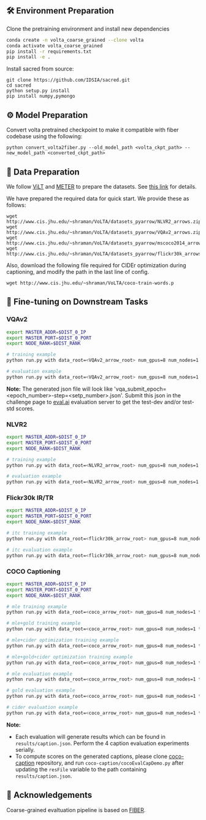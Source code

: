 ## 🛠️ Environment Preparation

Clone the pretraining environment and install new dependencies

```bash
conda create -n volta_coarse_grained --clone volta
conda activate volta_coarse_grained
pip install -r requirements.txt
pip install -e .
```
Install sacred from source:
```
git clone https://github.com/IDSIA/sacred.git
cd sacred
python setup.py install
pip install numpy,pymongo
```

## ⚙️ Model Preparation

Convert volta pretrained checkpoint to make it compatible with fiber codebase using the following:
```
python convert_volta2fiber.py --old_model_path <volta_ckpt_path> --new_model_path <converted_ckpt_path>
```

## 📝 Data Preparation

We follow [ViLT](https://github.com/dandelin/ViLT) and [METER](https://github.com/zdou0830/METER) to prepare the datasets. See [this link](https://github.com/dandelin/ViLT/blob/master/DATA.md) for details.

We have prepared the required data for quick start. We provide these as follows:
```
wget http://www.cis.jhu.edu/~shraman/VoLTA/datasets_pyarrow/NLVR2_arrows.zip
wget http://www.cis.jhu.edu/~shraman/VoLTA/datasets_pyarrow/VQAv2_arrows.zip
wget http://www.cis.jhu.edu/~shraman/VoLTA/datasets_pyarrow/mscoco2014_arrows.zip
wget http://www.cis.jhu.edu/~shraman/VoLTA/datasets_pyarrow/flickr30k_arrows.zip
```
Also, download the following file required for CIDEr optimization during captioning, and modify the path in the last line of config.
```
wget http://www.cis.jhu.edu/~shraman/VoLTA/coco-train-words.p
```


## 🎯 Fine-tuning on Downstream Tasks

### VQAv2

```bash
export MASTER_ADDR=$DIST_0_IP
export MASTER_PORT=$DIST_0_PORT
export NODE_RANK=$DIST_RANK

# training example
python run.py with data_root=<VQAv2_arrow_root> num_gpus=8 num_nodes=1 task_finetune_vqa per_gpu_batchsize=4 load_path=<pretrained_model_path>

# evaluation example
python run.py with data_root=<VQAv2_arrow_root> num_gpus=8 num_nodes=1 task_finetune_vqa per_gpu_batchsize=32 load_path=<finetuned_model_path> test_only=True
```

<strong>Note:</strong> The generated json file will look like 'vqa_submit_epoch=<epoch_number>-step=<setp_number>.json'. Submit this json in the challenge page to [eval.ai](https://eval.ai/web/challenges/challenge-page/830/overview) evaluation server to get the test-dev and/or test-std scores.

### NLVR2

```bash
export MASTER_ADDR=$DIST_0_IP
export MASTER_PORT=$DIST_0_PORT
export NODE_RANK=$DIST_RANK

# training example
python run.py with data_root=<NLVR2_arrow_root> num_gpus=8 num_nodes=1 task_finetune_nlvr2 per_gpu_batchsize=4 load_path=<pretrained_model_path>

# evaluation example
python run.py with data_root=<NLVR2_arrow_root> num_gpus=8 num_nodes=1 task_finetune_nlvr2 per_gpu_batchsize=32 load_path=<finetuned_model_path> test_only=True
```  

### Flickr30k IR/TR

```bash
export MASTER_ADDR=$DIST_0_IP
export MASTER_PORT=$DIST_0_PORT
export NODE_RANK=$DIST_RANK

# itc training example
python run.py with data_root=<flickr30k_arrow_root> num_gpus=8 num_nodes=1 task_finetune_irtr_itc_f30k per_gpu_batchsize=4 load_path=<pretrained_model_path>

# itc evaluation example
python run.py with data_root=<flickr30k_arrow_root> num_gpus=8 num_nodes=1 task_finetune_irtr_itc_f30k per_gpu_batchsize=32 load_path=<finetuned_model_path> get_recall_metric=True test_only=True
```

### COCO Captioning

```bash
export MASTER_ADDR=$DIST_0_IP
export MASTER_PORT=$DIST_0_PORT
export NODE_RANK=$DIST_RANK

# mle training example
python run.py with data_root=<coco_arrow_root> num_gpus=8 num_nodes=1 task_finetune_caption_mle_coco per_gpu_batchsize=4 load_path=<pretrained_model_path>

# mle+gold training example
python run.py with data_root=<coco_arrow_root> num_gpus=8 num_nodes=1 task_finetune_caption_gold_coco per_gpu_batchsize=4 load_path=<mle_finetuned_model_path>

# mle+cider optimization training example
python run.py with data_root=<coco_arrow_root> num_gpus=8 num_nodes=1 task_finetune_caption_cider_coco per_gpu_batchsize=1 load_path=<mle_finetuned_model_path>

# mle+gold+cider optimization training example
python run.py with data_root=<coco_arrow_root> num_gpus=8 num_nodes=1 task_finetune_caption_cider_coco per_gpu_batchsize=1 load_path=<gold_finetuned_model_path>

# mle evaluation example
python run.py with data_root=<coco_arrow_root> num_gpus=8 num_nodes=1 task_finetune_caption_mle_coco per_gpu_batchsize=32 load_path=<mle_finetuned_model_path> test_only=True

# gold evaluation example
python run.py with data_root=<coco_arrow_root> num_gpus=8 num_nodes=1 task_finetune_caption_gold_coco per_gpu_batchsize=32 load_path=<gold_finetuned_model_path> test_only=True

# cider evaluation example
python run.py with data_root=<coco_arrow_root> num_gpus=8 num_nodes=1 task_finetune_caption_cider_coco per_gpu_batchsize=32 load_path=<cider_finetuned_model_path> test_only=True

```

<strong>Note:</strong>
* Each evaluation will generate results which can be found in `results/caption.json`. Perform the 4 caption evaluation experiments serially.
* To compute scores on the generated captions, please clone [coco-caption](https://github.com/tylin/coco-caption/) repository, and run `coco-caption/cocoEvalCapDemo.py` after updating the `resFile` variable to the path containing `results/caption.json`.


## 🙏 Acknowledgements

Coarse-grained evaltuation pipeline is based on [FIBER](https://github.com/microsoft/FIBER).
